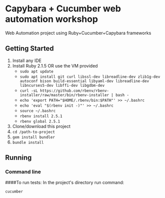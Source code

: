 # Capybara + Cucumber web automation  workshop
Web Automation project using Ruby+Cucumber+Capybara frameworks
## Getting Started
1) Install any IDE
2) Install Ruby 2.1.5 OR use the VM provided
    * `sudo apt update`
    * `sudo apt install git curl libssl-dev libreadline-dev zlib1g-dev autoconf bison build-essential libyaml-dev libreadline-dev libncurses5-dev libffi-dev libgdbm-dev`
    * `curl -sL https://github.com/rbenv/rbenv-installer/raw/master/bin/rbenv-installer | bash -`
    * `echo 'export PATH="$HOME/.rbenv/bin:$PATH"' >> ~/.bashrc`
    * `echo 'eval "$(rbenv init -)"' >> ~/.bashrc`
    * `source ~/.bashrc`
    * `rbenv install 2.5.1`
    * `rbenv global 2.5.1`
3) Clone/download this project
4) `cd /path-to-project`
5) `gem install bundler`
6) `bundle install`

## Running
### Command line

####To run tests:
In the project's directory run command:
```
cucumber
```
